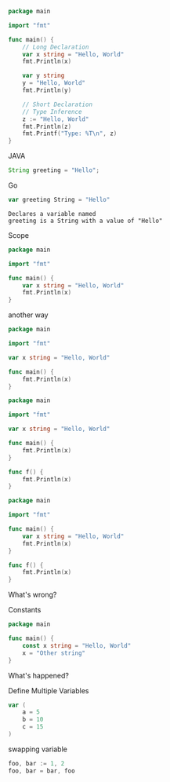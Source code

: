 ```go
package main

import "fmt"

func main() {
    // Long Declaration
    var x string = "Hello, World"
    fmt.Println(x)

    var y string
    y = "Hello, World"
    fmt.Println(y)

    // Short Declaration
    // Type Inference
    z := "Hello, World"
    fmt.Println(z)
    fmt.Printf("Type: %T\n", z)
}
```


JAVA
```java
String greeting = "Hello";
```
Go
```go
var greeting String = "Hello"
```
```
Declares a variable named
greeting is a String with a value of "Hello"
```
  
  
Scope
```go
package main

import "fmt"

func main() {
    var x string = "Hello, World"
    fmt.Println(x)
}
```
  
another way
```go
package main

import "fmt"

var x string = "Hello, World"

func main() {
    fmt.Println(x)
}
```

```go
package main

import "fmt"

var x string = "Hello, World"

func main() {
    fmt.Println(x)
}

func f() {
    fmt.Println(x)
}
```

```go
package main

import "fmt"

func main() {
    var x string = "Hello, World"
    fmt.Println(x)
}

func f() {
    fmt.Println(x)
}
```
What's wrong?  

Constants
```go
package main

func main() {
    const x string = "Hello, World"
    x = "Other string"
}
```
What's happened?  


Define Multiple Variables
```go
var (
    a = 5
    b = 10
    c = 15
)
```

swapping variable
```go
foo, bar := 1, 2
foo, bar = bar, foo
```